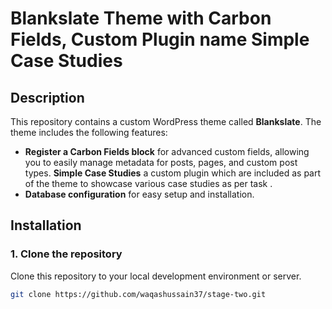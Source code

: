 # Blankslate Theme with Carbon Fields, Custom Plugin name Simple Case Studies

## Description
This repository contains a custom WordPress theme called **Blankslate**. The theme includes the following features:

- **Register a Carbon Fields block** for advanced custom fields, allowing you to easily manage metadata for posts, pages, and custom post types. 
 **Simple Case Studies** a custom plugin  which are included as part of the theme to showcase various case studies as per task .
- **Database configuration** for easy setup and installation.

## Installation

### 1. Clone the repository
Clone this repository to your local development environment or server.

```bash
git clone https://github.com/waqashussain37/stage-two.git
